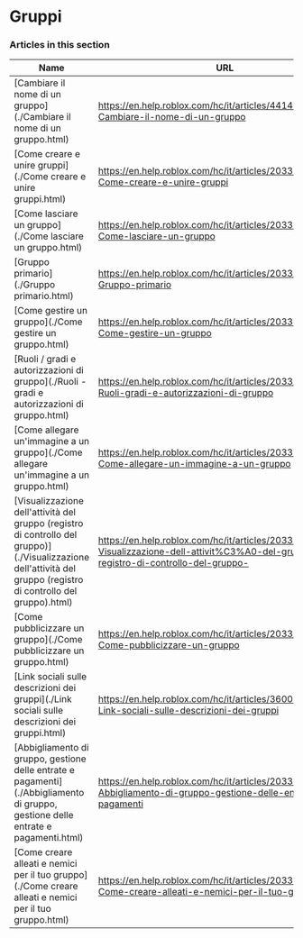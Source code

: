 # Gruppi  
### Articles in this section
Name|URL
-|-
[Cambiare il nome di un gruppo](./Cambiare il nome di un gruppo.html) |https://en.help.roblox.com/hc/it/articles/4414930974228-Cambiare-il-nome-di-un-gruppo
[Come creare e unire gruppi](./Come creare e unire gruppi.html) |https://en.help.roblox.com/hc/it/articles/203313730-Come-creare-e-unire-gruppi
[Come lasciare un gruppo](./Come lasciare un gruppo.html) |https://en.help.roblox.com/hc/it/articles/203313790-Come-lasciare-un-gruppo
[Gruppo primario](./Gruppo primario.html) |https://en.help.roblox.com/hc/it/articles/203313740-Gruppo-primario
[Come gestire un gruppo](./Come gestire un gruppo.html) |https://en.help.roblox.com/hc/it/articles/203313810-Come-gestire-un-gruppo
[Ruoli / gradi e autorizzazioni di gruppo](./Ruoli - gradi e autorizzazioni di gruppo.html) |https://en.help.roblox.com/hc/it/articles/203313770-Ruoli-gradi-e-autorizzazioni-di-gruppo
[Come allegare un'immagine a un gruppo](./Come allegare un'immagine a un gruppo.html) |https://en.help.roblox.com/hc/it/articles/203313800-Come-allegare-un-immagine-a-un-gruppo
[Visualizzazione dell'attività del gruppo (registro di controllo del gruppo)](./Visualizzazione dell'attività del gruppo (registro di controllo del gruppo).html) |https://en.help.roblox.com/hc/it/articles/203313780-Visualizzazione-dell-attivit%C3%A0-del-gruppo-registro-di-controllo-del-gruppo-
[Come pubblicizzare un gruppo](./Come pubblicizzare un gruppo.html) |https://en.help.roblox.com/hc/it/articles/203313820-Come-pubblicizzare-un-gruppo
[Link sociali sulle descrizioni dei gruppi](./Link sociali sulle descrizioni dei gruppi.html) |https://en.help.roblox.com/hc/it/articles/360000910946-Link-sociali-sulle-descrizioni-dei-gruppi
[Abbigliamento di gruppo, gestione delle entrate e pagamenti](./Abbigliamento di gruppo, gestione delle entrate e pagamenti.html) |https://en.help.roblox.com/hc/it/articles/203313830-Abbigliamento-di-gruppo-gestione-delle-entrate-e-pagamenti
[Come creare alleati e nemici per il tuo gruppo](./Come creare alleati e nemici per il tuo gruppo.html) |https://en.help.roblox.com/hc/it/articles/203313750-Come-creare-alleati-e-nemici-per-il-tuo-gruppo
